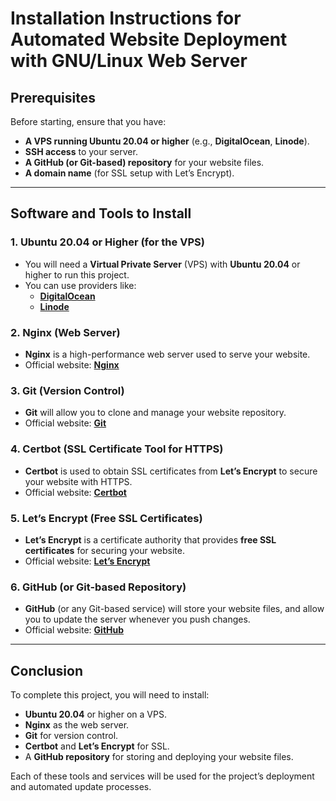 # Installation Instructions for Automated Website Deployment with GNU/Linux Web Server

## Prerequisites

Before starting, ensure that you have:

- **A VPS running Ubuntu 20.04 or higher** (e.g., **DigitalOcean**, **Linode**).
- **SSH access** to your server.
- **A GitHub (or Git-based) repository** for your website files.
- **A domain name** (for SSL setup with Let’s Encrypt).

---

## Software and Tools to Install

### 1. **Ubuntu 20.04 or Higher** (for the VPS)

- You will need a **Virtual Private Server** (VPS) with **Ubuntu 20.04** or higher to run this project.
- You can use providers like:
  - **[DigitalOcean](https://www.digitalocean.com)**
  - **[Linode](https://www.linode.com)**

### 2. **Nginx** (Web Server)

- **Nginx** is a high-performance web server used to serve your website.
- Official website: **[Nginx](https://nginx.org)**

### 3. **Git** (Version Control)

- **Git** will allow you to clone and manage your website repository.
- Official website: **[Git](https://git-scm.com)**

### 4. **Certbot** (SSL Certificate Tool for HTTPS)

- **Certbot** is used to obtain SSL certificates from **Let’s Encrypt** to secure your website with HTTPS.
- Official website: **[Certbot](https://certbot.eff.org)**

### 5. **Let’s Encrypt** (Free SSL Certificates)

- **Let’s Encrypt** is a certificate authority that provides **free SSL certificates** for securing your website.
- Official website: **[Let’s Encrypt](https://letsencrypt.org)**

### 6. **GitHub** (or Git-based Repository)

- **GitHub** (or any Git-based service) will store your website files, and allow you to update the server whenever you push changes.
- Official website: **[GitHub](https://github.com)**

---

## Conclusion

To complete this project, you will need to install:

- **Ubuntu 20.04** or higher on a VPS.
- **Nginx** as the web server.
- **Git** for version control.
- **Certbot** and **Let’s Encrypt** for SSL.
- A **GitHub repository** for storing and deploying your website files.

Each of these tools and services will be used for the project’s deployment and automated update processes.
